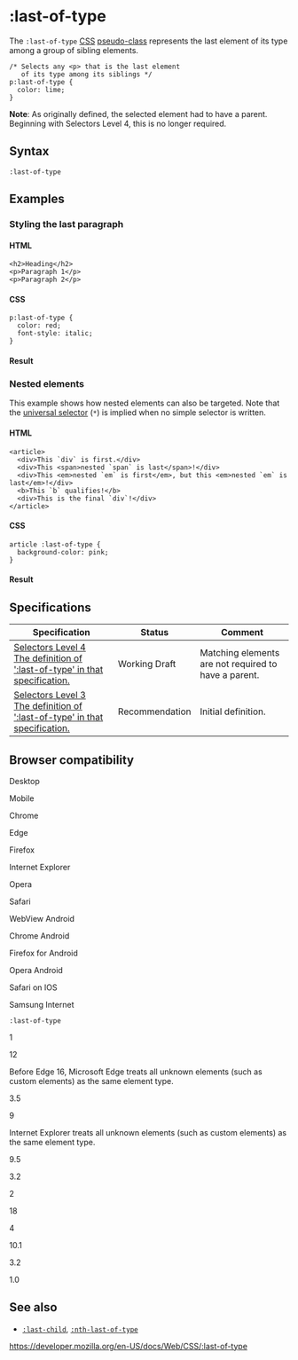 # :last-of-type

The `:last-of-type` [CSS](https://developer.mozilla.org/en-US/docs/Web/CSS) [pseudo-class](pseudo-classes) represents the last element of its type among a group of sibling elements.

    /* Selects any <p> that is the last element
       of its type among its siblings */
    p:last-of-type {
      color: lime;
    }

**Note**: As originally defined, the selected element had to have a parent. Beginning with Selectors Level 4, this is no longer required.

## Syntax

    :last-of-type

## Examples

### Styling the last paragraph

#### HTML

    <h2>Heading</h2>
    <p>Paragraph 1</p>
    <p>Paragraph 2</p>

#### CSS

    p:last-of-type {
      color: red;
      font-style: italic;
    }

#### Result

### Nested elements

This example shows how nested elements can also be targeted. Note that the [universal selector](universal_selectors) (`*`) is implied when no simple selector is written.

#### HTML

    <article>
      <div>This `div` is first.</div>
      <div>This <span>nested `span` is last</span>!</div>
      <div>This <em>nested `em` is first</em>, but this <em>nested `em` is last</em>!</div>
      <b>This `b` qualifies!</b>
      <div>This is the final `div`!</div>
    </article>

#### CSS

    article :last-of-type {
      background-color: pink;
    }

#### Result

## Specifications

<table><thead><tr class="header"><th>Specification</th><th>Status</th><th>Comment</th></tr></thead><tbody><tr class="odd"><td><a href="https://drafts.csswg.org/selectors-4/#last-of-type-pseudo">Selectors Level 4<br />
<span class="small">The definition of ':last-of-type' in that specification.</span></a></td><td><span class="spec-wd">Working Draft</span></td><td>Matching elements are not required to have a parent.</td></tr><tr class="even"><td><a href="https://drafts.csswg.org/selectors-3/#last-of-type-pseudo">Selectors Level 3<br />
<span class="small">The definition of ':last-of-type' in that specification.</span></a></td><td><span class="spec-rec">Recommendation</span></td><td>Initial definition.</td></tr></tbody></table>

## Browser compatibility

Desktop

Mobile

Chrome

Edge

Firefox

Internet Explorer

Opera

Safari

WebView Android

Chrome Android

Firefox for Android

Opera Android

Safari on IOS

Samsung Internet

`:last-of-type`

1

12

Before Edge 16, Microsoft Edge treats all unknown elements (such as custom elements) as the same element type.

3.5

9

Internet Explorer treats all unknown elements (such as custom elements) as the same element type.

9.5

3.2

2

18

4

10.1

3.2

1.0

## See also

- [`:last-child`](:last-child), [`:nth-last-of-type`](:nth-last-of-type)

<a href="https://developer.mozilla.org/en-US/docs/Web/CSS/:last-of-type" class="_attribution-link">https://developer.mozilla.org/en-US/docs/Web/CSS/:last-of-type</a>
